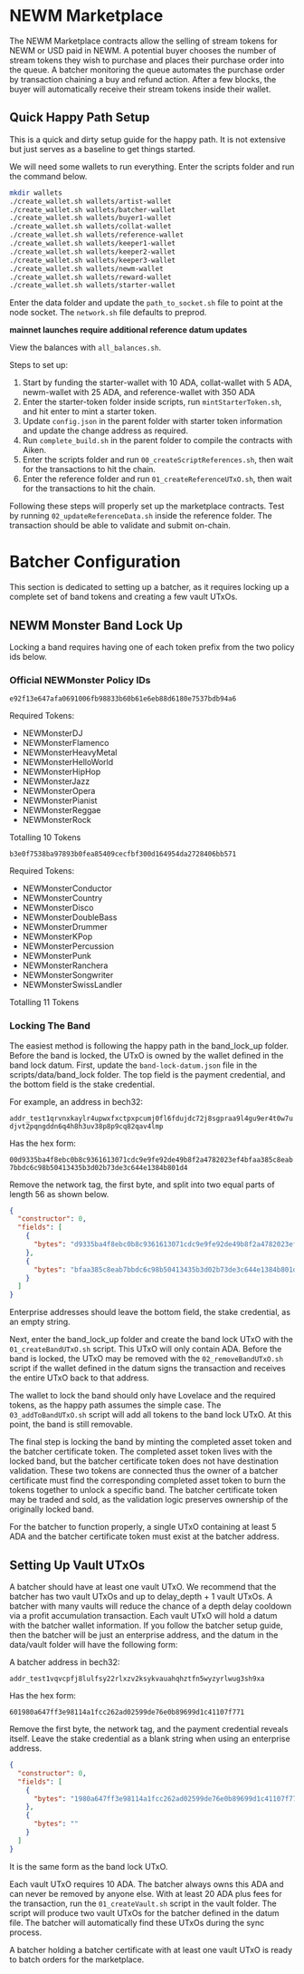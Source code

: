 # NEWM Marketplace

The NEWM Marketplace contracts allow the selling of stream tokens for NEWM or USD paid in NEWM. A potential buyer chooses the number of stream tokens they wish to purchase and places their purchase order into the queue. A batcher monitoring the queue automates the purchase order by transaction chaining a buy and refund action. After a few blocks, the buyer will automatically receive their stream tokens inside their wallet.

## Quick Happy Path Setup

This is a quick and dirty setup guide for the happy path. It is not extensive but just serves as a baseline to get things started.

We will need some wallets to run everything. Enter the scripts folder and run the command below.

```bash
mkdir wallets
./create_wallet.sh wallets/artist-wallet
./create_wallet.sh wallets/batcher-wallet
./create_wallet.sh wallets/buyer1-wallet
./create_wallet.sh wallets/collat-wallet
./create_wallet.sh wallets/reference-wallet
./create_wallet.sh wallets/keeper1-wallet
./create_wallet.sh wallets/keeper2-wallet
./create_wallet.sh wallets/keeper3-wallet
./create_wallet.sh wallets/newm-wallet
./create_wallet.sh wallets/reward-wallet
./create_wallet.sh wallets/starter-wallet
```

Enter the data folder and update the `path_to_socket.sh` file to point at the node socket. The `network.sh` file defaults to preprod.

**mainnet launches require additional reference datum updates**

View the balances with `all_balances.sh`. 

Steps to set up:

1. Start by funding the starter-wallet with 10 ADA, collat-wallet with 5 ADA, newm-wallet with 25 ADA, and reference-wallet with 350 ADA
2. Enter the starter-token folder inside scripts, run `mintStarterToken.sh`, and hit enter to mint a starter token.
3. Update `config.json` in the parent folder with starter token information and update the change address as required.
4. Run `complete_build.sh` in the parent folder to compile the contracts with Aiken.
5. Enter the scripts folder and run `00_createScriptReferences.sh`, then wait for the transactions to hit the chain.
6. Enter the reference folder and run `01_createReferenceUTxO.sh`, then wait for the transactions to hit the chain.

Following these steps will properly set up the marketplace contracts. Test by running `02_updateReferenceData.sh` inside the reference folder. The transaction should be able to validate and submit on-chain. 

# Batcher Configuration

This section is dedicated to setting up a batcher, as it requires locking up a complete set of band tokens and creating a few vault UTxOs.

## NEWM Monster Band Lock Up

Locking a band requires having one of each token prefix from the two policy ids below.

### Official NEWMonster Policy IDs

`e92f13e647afa0691006fb98833b60b61e6eb88d6180e7537bdb94a6`

Required Tokens:

- NEWMonsterDJ
- NEWMonsterFlamenco 
- NEWMonsterHeavyMetal
- NEWMonsterHelloWorld
- NEWMonsterHipHop
- NEWMonsterJazz
- NEWMonsterOpera
- NEWMonsterPianist
- NEWMonsterReggae
- NEWMonsterRock

Totalling 10 Tokens

`b3e0f7538ba97893b0fea85409cecfbf300d164954da2728406bb571`

Required Tokens:

- NEWMonsterConductor
- NEWMonsterCountry
- NEWMonsterDisco
- NEWMonsterDoubleBass
- NEWMonsterDrummer
- NEWMonsterKPop
- NEWMonsterPercussion
- NEWMonsterPunk
- NEWMonsterRanchera
- NEWMonsterSongwriter
- NEWMonsterSwissLandler

Totalling 11 Tokens

### Locking The Band

The easiest method is following the happy path in the band_lock_up folder. Before the band is locked, the UTxO is owned by the wallet defined in the band lock datum. First, update the `band-lock-datum.json` file in the scripts/data/band_lock folder. The top field is the payment credential, and the bottom field is the stake credential.

For example, an address in bech32:

`addr_test1qrvnxkaylr4upwxfxctpxpcumj0fl6fdujdc72j8sgpraa9l4gu9er4t0w7udjvt2pqngddn6q4h8h3uv38p8p9cq82qav4lmp`

Has the hex form:

`00d9335ba4f8ebc0b8c9361613071cdc9e9fe92de49b8f2a4782023ef4bfaa385c8eab7bbdc6c98b50413435b3d02b73de3c644e1384b801d4`

Remove the network tag, the first byte, and split into two equal parts of length 56 as shown below.

```json
{
  "constructor": 0,
  "fields": [
    {
      "bytes": "d9335ba4f8ebc0b8c9361613071cdc9e9fe92de49b8f2a4782023ef4"
    },
    {
      "bytes": "bfaa385c8eab7bbdc6c98b50413435b3d02b73de3c644e1384b801d4"
    }
  ]
}
```

Enterprise addresses should leave the bottom field, the stake credential, as an empty string.

Next, enter the band_lock_up folder and create the band lock UTxO with the `01_createBandUTxO.sh` script. This UTxO will only contain ADA. Before the band is locked, the UTxO may be removed with the `02_removeBandUTxO.sh` script if the wallet defined in the datum signs the transaction and receives the entire UTxO back to that address.

The wallet to lock the band should only have Lovelace and the required tokens, as the happy path assumes the simple case. The `03_addToBandUTxO.sh` script will add all tokens to the band lock UTxO. At this point, the band is still removable.

The final step is locking the band by minting the completed asset token and the batcher certificate token. The completed asset token lives with the locked band, but the batcher certificate token does not have destination validation. These two tokens are connected thus the owner of a batcher certificate must find the corresponding completed asset token to burn the tokens together to unlock a specific band. The batcher certificate token may be traded and sold, as the validation logic preserves ownership of the originally locked band.

For the batcher to function properly, a single UTxO containing at least 5 ADA and the batcher certificate token must exist at the batcher address.

## Setting Up Vault UTxOs

A batcher should have at least one vault UTxO. We recommend that the batcher has two vault UTxOs and up to delay_depth + 1 vault UTxOs. A batcher with many vaults will reduce the chance of a depth delay cooldown via a profit accumulation transaction. Each vault UTxO will hold a datum with the batcher wallet information. If you follow the batcher setup guide, then the batcher will be just an enterprise address, and the datum in the data/vault folder will have the following form:

A batcher address in bech32:

`addr_test1vqvcpfj8lulfsy22rlxzv2ksykvauahqhztfn5wyzyrlwug3sh9xa`

Has the hex form:

`601980a647ff3e98114a1fcc262ad02599de76e0b89699d1c41107f771`

Remove the first byte, the network tag, and the payment credential reveals itself. Leave the stake credential as a blank string when using an enterprise address.

```json
{
  "constructor": 0,
  "fields": [
    {
      "bytes": "1980a647ff3e98114a1fcc262ad02599de76e0b89699d1c41107f771"
    },
    {
      "bytes": ""
    }
  ]
}
```

It is the same form as the band lock UTxO.

Each vault UTxO requires 10 ADA. The batcher always owns this ADA and can never be removed by anyone else. With at least 20 ADA plus fees for the transaction, run the `01_createVault.sh` script in the vault folder. The script will produce two vault UTxOs for the batcher defined in the datum file. The batcher will automatically find these UTxOs during the sync process.

A batcher holding a batcher certificate with at least one vault UTxO is ready to batch orders for the marketplace.
